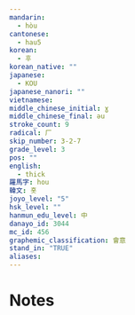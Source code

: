 ```yaml
---
mandarin:
  - hòu
cantonese:
  - hau5
korean:
  - 후
korean_native: ""
japanese:
  - KOU
japanese_nanori: ""
vietnamese:
middle_chinese_initial: ɣ
middle_chinese_final: əu
stroke_count: 9
radical: 厂
skip_number: 3-2-7
grade_level: 3
pos: ""
english:
  - thick
羅馬字: hou
韓文: 홋
joyo_level: "5"
hsk_level: ""
hanmun_edu_level: 中
danayo_id: 3044
mc_id: 456
graphemic_classification: 會意
stand_in: "TRUE"
aliases:
---
```


# Notes
